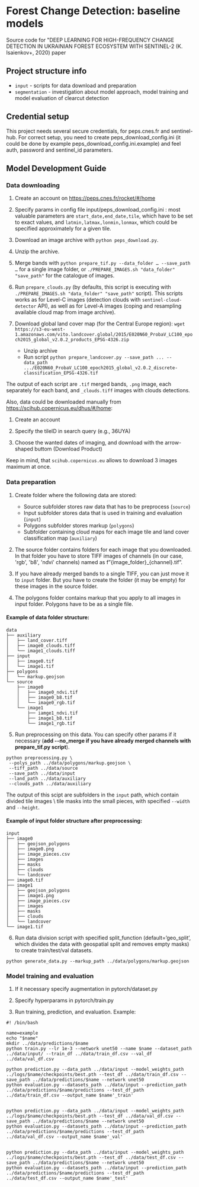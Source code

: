 # Forest Change Detection: baseline models

Source code for "DEEP LEARNING FOR HIGH-FREQUENCY CHANGE DETECTION IN UKRAINIAN FOREST ECOSYSTEM WITH SENTINEL-2 (K. Isaienkov+, 2020) paper

## Project structure info
 * `input` - scripts for data download and preparation
 * `segmentation` - investigation about model approach, model training and model evaluation of clearcut detection

## Credential setup

This project needs several secure credentials, for peps.cnes.fr and sentinel-hub.
For correct setup, you need to create peps_download_config.ini (it could be done by example peps_download_config.ini.example) and feel auth, password and sentinel_id parameters.

## Model Development Guide
### Data downloading

1) Create an account on https://peps.cnes.fr/rocket/#/home

2) Specify params in config file input/peps_download_config.ini : most valuable parameters are `start_date,end_date,tile`, which have to be set to exact values, and `latmin,latmax,lonmin,lonmax`, which could be specified approximately for a given tile.

3) Download an image archive with `python peps_download.py`.

4) Unzip the archive.

5) Merge bands with `python prepare_tif.py --data_folder … --save_path …` for a single image folder, or `./PREPARE_IMAGES.sh "data_folder" "save_path"` for the catalogue of images. 

6) Run `prepare_clouds.py` (by defaults, this script is executing with `./PREPARE_IMAGES.sh "data_folder" "save_path"` script). This scripts works as for Level-C images (detection clouds with `sentinel-cloud-detector` API), as well as for Level-A images (coping and resampling available cloud map from image archive).

7) Download global land cover map (for the Central Europe region): `wget https://s3-eu-west-1.amazonaws.com/vito.landcover.global/2015/E020N60_ProbaV_LC100_epoch2015_global_v2.0.2_products_EPSG-4326.zip`
    * Unzip archive
    * Run script `python prepare_landcover.py --save_path ... --data_path .../E020N60_ProbaV_LC100_epoch2015_global_v2.0.2_discrete-classification_EPSG-4326.tif`

The output of each script are `.tif` merged bands, `.png` image, each separately for each band, and `_clouds.tiff` images with clouds detections.

Also, data could be downloaded manually from https://scihub.copernicus.eu/dhus/#/home:

1) Create an account

2) Specify the tileID in search query (e.g., 36UYA)

3) Choose the wanted dates of imaging, and download with the arrow-shaped buttom (Download Product)

Keep in mind, that `scihub.copernicus.eu` allows to download 3 images maximum at once.

### Data preparation
1) Create folder where the following data are stored:
   * Source subfolder stores raw data that has to be preprocess (`source`)
   * Input subfolder stores data that is used in training and evaluation (`input`)
   * Polygons subfolder stores markup (`polygons`)
   * Subfolder containing cloud maps for each image tile and land cover classification map (`auxiliary`)

2) The source folder contains folders for each image that you downloaded. In that folder you have to store TIFF images of channels (in our case, 'rgb', 'b8', 'ndvi' channels) named as f”{image_folder}\_{channel}.tif”.

3) If you have already merged bands to a single TIFF, you can just move it to `input` folder. But you have to create the folder (it may be empty) for these images in the source folder.

4) The polygons folder contains markup that you apply to all images in input folder. Polygons have to be as a single file.

#### Example of data folder structure:
```
data
├── auxiliary
│   ├── land_cover.tiff
│   ├── image0_clouds.tiff
│   └── image1_clouds.tiff
├── input
│   ├── image0.tif
│   └── image1.tif
├── polygons
│   └── markup.geojson
└── source
    ├── image0
    │   ├── image0_ndvi.tif
    │   ├── image0_b8.tif
    │   └── image0_rgb.tif
    └── image1
        ├── iamge1_ndvi.tif
        ├── image1_b8.tif
        └── image1_rgb.tif
```
5) Run preprocessing on this data. You can specify other params if it necessary (**add --no_merge if you have already merged channels with prepare_tif.py script**).
```
python preprocessing.py \
 --polys_path ../data/polygons/markup.geojson \
 --tiff_path ../data/source
 --save_path ../data/input
 --land_path ../data/auxiliary
 --clouds_path ../data/auxiliary 
```
The output of this scipt are subfolders in the `input` path, which contain divided tile images \ tile masks into the small pieces, with specified `--width` and `--height`.

#### Example of input folder structure after preprocessing:
```
input
├── image0
│   ├── geojson_polygons
│   ├── image0.png
│   ├── image_pieces.csv
│   ├── images
│   ├── masks
│   ├── clouds
│   └── landcover
├── image0.tif
├── image1
│   ├── geojson_polygons
│   ├── image1.png
│   ├── image_pieces.csv
│   ├── images
│   ├── masks
│   ├── clouds
│   └── landcover
└── image1.tif
```
6) Run data division script with specified split_function (default=’geo_split’, which divides the data with geospatial split and removes empty masks) to create train/test/val datasets.
```
python generate_data.py --markup_path ../data/polygons/markup.geojson
```

### Model training and evaluation
1) If it necessary specify augmentation in pytorch/dataset.py

2) Specify hyperparams in pytorch/train.py

3) Run training, prediction, and evaluation. Example:
```
#! /bin/bash

name=example
echo "$name"
mkdir ../data/predictions/$name
python train.py --lr 1e-3 --network unet50 --name $name --dataset_path ../data/input/ --train_df ../data/train_df.csv --val_df ../data/val_df.csv

python prediction.py --data_path ../data/input --model_weights_path ../logs/$name/checkpoints/best.pth --test_df ../data/train_df.csv --save_path ../data/predictions/$name --network unet50
python evaluation.py --datasets_path ../data/input --prediction_path ../data/predictions/$name/predictions --test_df_path ../data/train_df.csv --output_name $name'_train'


python prediction.py --data_path ../data/input --model_weights_path ../logs/$name/checkpoints/best.pth --test_df ../data/val_df.csv --save_path ../data/predictions/$name --network unet50
python evaluation.py --datasets_path ../data/input --prediction_path ../data/predictions/$name/predictions --test_df_path ../data/val_df.csv --output_name $name'_val'


python prediction.py --data_path ../data/input --model_weights_path ../logs/$name/checkpoints/best.pth --test_df ../data/test_df.csv --save_path ../data/predictions/$name --network unet50
python evaluation.py --datasets_path ../data/input --prediction_path ../data/predictions/$name/predictions --test_df_path ../data/test_df.csv --output_name $name'_test'
```
